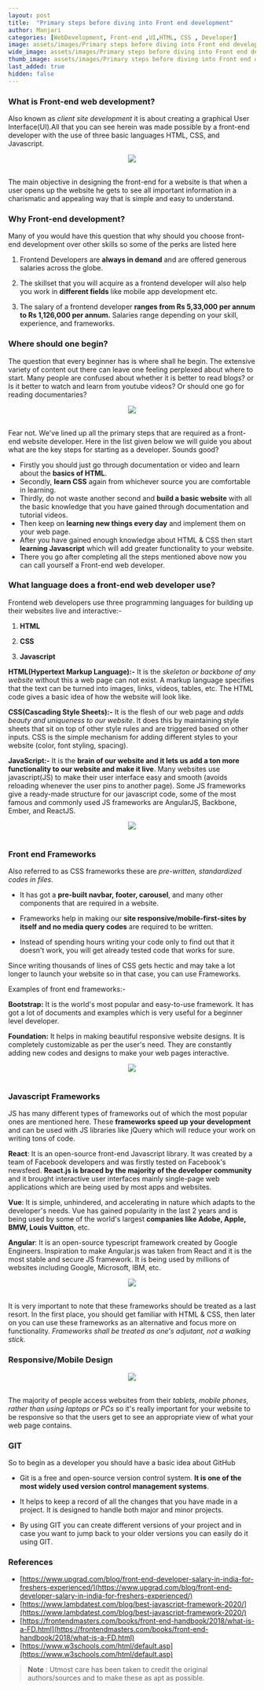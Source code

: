 ```yaml
---
layout: post
title:  "Primary steps before diving into Front end development"
author: Manjari
categories: [WebDevelopment, Front-end ,UI,HTML, CSS , Developer]
image: assets/images/Primary steps before diving into Front end development-images/wide.png
wide_image: assets/images/Primary steps before diving into Front end development-images/wide.png
thumb_image: assets/images/Primary steps before diving into Front end development-images/thumb.png
last_added: true
hidden: false
---
```


### What is Front-end web development?

Also known as *client site development* it is about creating a graphical User Interface(UI).All that you can see herein was made possible by a front-end developer with the use of three basic languages HTML, CSS, and Javascript.

<div align="center">
	<img src="/assets/images/Primary steps before diving into Front end development-images/main.png"/>
</div>
<br>

The main objective in designing the front-end for a website is that when a user opens up the website he gets to see all important information in a charismatic and appealing way that is simple and easy to understand.

### Why Front-end development?

Many of you would have this question that why should you choose front-end development over other skills so some of the perks are listed here

1. Frontend Developers are **always in demand** and are offered generous salaries across the globe.

1. The skillset that you will acquire as a frontend developer will also help you work in **different fields** like mobile app development etc.

1. The salary of a frontend developer **ranges from Rs 5,33,000 per annum to Rs 1,126,000 per annum.** Salaries range depending on your skill, experience, and frameworks.

### Where should one begin?

The question that every beginner has is where shall he begin. The extensive variety of content out there can leave one feeling perplexed about where to start. Many people are confused about whether it is better to read blogs? or Is it better to watch and learn from youtube videos? Or should one go for reading documentaries?

<div align="center">
	<img src="/assets/images/Primary steps before diving into Front end development-images/road.jpg"/>
</div>
<br>

Fear not. We've lined up all the primary steps that are required as a front-end website developer. Here in the list given below we will guide you about what are the key steps for starting as a developer. Sounds good?

 
- Firstly you should just go through documentation or video and learn about the **basics of HTML**.
- Secondly, **learn CSS** again from whichever source you are comfortable in learning.
- Thirdly, do not waste another second and **build a basic website** with all the basic knowledge that you have gained through documentation and tutorial videos.
- Then keep on **learning new things every day** and implement them on your web page.
- After you have gained enough knowledge about HTML & CSS then start **learning Javascript** which will add greater functionality to your website.
- There you go after completing all the steps mentioned above now you can call yourself a Front-end web developer.

### What language does a front-end web developer use?

Frontend web developers use three programming languages for building up their websites live and interactive:-

1. **HTML**

1. **CSS**

3. **Javascript**

**HTML(Hypertext Markup Language):-** It is the *skeleton or backbone of any website* without this a web page can not exist. A markup language specifies that the text can be turned into images, links, videos, tables, etc. The HTML code gives a basic idea of how the website will look like.

**CSS(Cascading Style Sheets):-** It is the flesh of our web page and *adds beauty and uniqueness to our website*. It does this by maintaining style sheets that sit on top of other style rules and are triggered based on other inputs. CSS is the simple mechanism for adding different styles to your website (color, font styling, spacing).


**JavaScript:-** It is the **brain of our website and it lets us add a ton more functionality to our website and make it live**. Many websites use javascript(JS) to make their user interface easy and smooth (avoids reloading whenever the user pins to another page). Some JS frameworks give a ready-made structure for our javascript code, some of the most famous and commonly used JS frameworks are  AngularJS, Backbone, Ember, and ReactJS.

<div align="center">
	<img src="/assets/images/Primary steps before diving into Front end development-images/HTML.PNG"/>
</div>
<br>

### Front end Frameworks 

Also referred to as CSS frameworks these are *pre-written, standardized codes in files*.

- It has got a **pre-built navbar, footer, carousel**, and many other components that are required in a website.

- Frameworks help in making our **site responsive/mobile-first-sites by itself and no media query codes** are required to be written.

- Instead of spending hours writing your code only to find out that it doesn't work, you will get already tested code that works for sure.

Since writing thousands of lines of CSS gets hectic and may take a lot longer to launch your website so in that case, you can use Frameworks.

Examples of front end frameworks:-

**Bootstrap:** It is the world's most popular and easy-to-use framework. It has got a lot of documents and examples which is very useful for a beginner level developer. 

**Foundation:** It helps in making beautiful responsive website designs. It is completely customizable as per the user's need. They are constantly adding new codes and designs to make your web pages interactive.

<div align="center">
	<img src="/assets/images/Primary steps before diving into Front end development-images/frontend_frameworks.PNG"/>
</div>
<br>

### Javascript Frameworks


JS has many different types of frameworks out of which the most popular ones are mentioned here. These **frameworks speed up your development** and can be used with JS libraries like jQuery which will reduce your work on writing tons of code.

**React**:  It is an open-source front-end Javascript library. It was created by a team of Facebook developers and was firstly tested on Facebook's newsfeed. **React.js is braced by the majority of the developer community** and it brought interactive user interfaces mainly single-page web applications which are being used by most apps and websites.

**Vue**: It is simple, unhindered, and accelerating in nature which adapts to the developer's needs. Vue has gained popularity in the last 2 years and is being used by some of the world's largest **companies like Adobe, Apple, BMW, Louis Vuitton**, etc.

**Angular**: It is an open-source typescript framework created by Google Engineers. Inspiration to make Angular.js was taken from React and it is the most stable and secure JS framework. It is being used by millions of websites including Google, Microsoft, IBM, etc. 

<div align="center">
	<img src="/assets/images/Primary steps before diving into Front end development-images/js_frameworks.PNG"/>
</div>
<br>

It is very important to note that these frameworks should be treated as a last resort. In the first place, you should get familiar with HTML & CSS, then later on you can use these frameworks as an alternative and focus more on functionality. *Frameworks shall be treated as one's adjutant, not a walking stick.*  

### Responsive/Mobile Design 

<div align="center">
	<img src="/assets/images/Primary steps before diving into Front end development-images/responsive_design.PNG"/>
</div>
<br>

The majority of people access websites from their *tablets, mobile phones, rather than using laptops or PCs* so it's really important for your website to be responsive so that the users get to see an appropriate view of what your web page contains. 

### GIT 

So to begin as a developer you should have a basic idea about GitHub 

- Git is a free and open-source version control system. **It is one of the most widely used version control management systems**.


- It helps to keep a record of all the changes that you have made in a project. It is designed to handle both major and minor projects.

- By using GIT you can create different versions of your project and in case you want to jump back to your older versions you can easily do it using GIT.

### References
- [https://www.upgrad.com/blog/front-end-developer-salary-in-india-for-freshers-experienced/](https://www.upgrad.com/blog/front-end-developer-salary-in-india-for-freshers-experienced/)
- [https://www.lambdatest.com/blog/best-javascript-framework-2020/](https://www.lambdatest.com/blog/best-javascript-framework-2020/)
- [https://frontendmasters.com/books/front-end-handbook/2018/what-is-a-FD.html](https://frontendmasters.com/books/front-end-handbook/2018/what-is-a-FD.html)
- [https://www.w3schools.com/html/default.asp](https://www.w3schools.com/html/default.asp)

> **Note** :
> Utmost care has been taken to credit the original authors/sources and to make these as apt as possible.